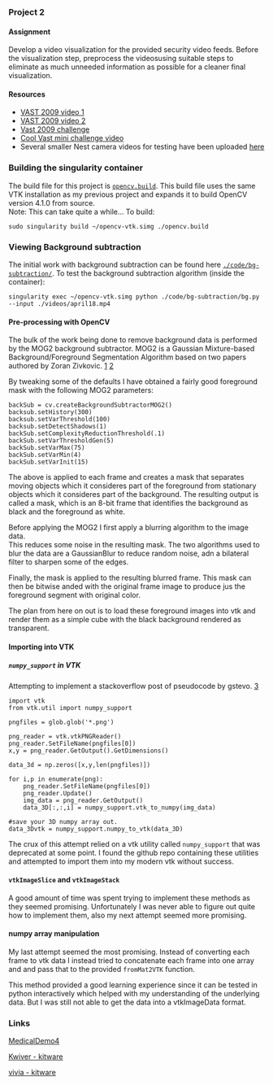 ### Project 2

#### Assignment
Develop a video visualization for the provided security video feeds. Before
the visualization step, preprocess the videosusing suitable steps to eliminate
as much unneeded information as possible for a cleaner final visualization.

#### Resources
* [VAST 2009 video
  1](http://avida.cs.wright.edu/courses/CEG7560/VASTChallenge2009-M3-VIDEOPART1.mov)
* [VAST 2009 video
  2](http://avida.cs.wright.edu/courses/CEG7560/VASTChallenge2009-M3-VIDEOPART2.mov)
* [Vast 2009
  challenge](https://www.cs.umd.edu/hcil/varepository/VAST%20Challenge%202009/challenges/MC3%20-%20Video%20Analysis/)
* [Cool Vast mini challenge
  video](https://www.vis.uni-stuttgart.de/forschung/visual_analytics/visuelle_analyse_videostroeme/vast_challenge_2009/index.html)
* Several smaller Nest camera videos for testing have been uploaded
  [here](../master/videos)


### Building the singularity container
The build file for this project is [`opencv.build`](../master/opencv.build).
This build file uses the same VTK installation as my previous project and
expands it to build OpenCV version 4.1.0 from source.  
Note: This can take quite a while...  To build:
```
sudo singularity build ~/opencv-vtk.simg ./opencv.build
```

### Viewing Background subtraction
The initial work with background subtraction can be found here [`./code/bg-subtraction/`](../master/code/bg-subtraction/).
To test the background subtraction algorithm (inside the container):
```
singularity exec ~/opencv-vtk.simg python ./code/bg-subtraction/bg.py --input ./videos/april18.mp4
```

#### Pre-processing with OpenCV
The bulk of the work being done to remove background data is performed by the
MOG2 background subtractor.  MOG2 is a Gaussian Mixture-based
Background/Foreground Segmentation Algorithm based on two papers authored by
Zoran Zivkovic. [1](http://www.zoranz.net/Publications/zivkovicPRL2006.pdf) [2](http://www.zoranz.net/Publications/zivkovic2004ICPR.pdf)

By tweaking some of the defaults I have obtained a
fairly good foreground mask with the following MOG2 parameters:
```
backSub = cv.createBackgroundSubtractorMOG2()
backsub.setHistory(300)
backsub.setVarThreshold(100)
backsub.setDetectShadows(1)
backSub.setComplexityReductionThreshold(.1)
backSub.setVarThresholdGen(5)
backSub.setVarMax(75)
backSub.setVarMin(4)
backSub.setVarInit(15)
```

The above is applied to each frame and creates a mask that separates moving
objects which it consideres part of the foreground from stationary objects which
it consideres part of the background.  The resulting output is called a mask,
which is an 8-bit frame that identifies the background as black and the
foreground as white.

Before applying the MOG2 I first apply a blurring algorithm to the image data.  
This reduces some noise in the resulting mask.  The two algorithms used to blur
the data are a GaussianBlur to reduce random noise, adn a bilateral filter to
sharpen some of the edges.

Finally, the mask is applied to the resulting blurred frame.  This mask can then
be bitwise anded with the original frame image to produce jus the foreground
segment with original color.

The plan from here on out is to load these foreground images into vtk and render
them as a simple cube with the black background rendered as transparent.

#### Importing into VTK
##### `numpy_support` in VTK
Attempting to implement a stackoverflow post of pseudocode by gstevo. [3](https://stackoverflow.com/questions/35965273/load-sequence-of-pngs-into-vtkimagedata-for-3d-volume-render-using-python)
```
import vtk
from vtk.util import numpy_support

pngfiles = glob.glob('*.png')

png_reader = vtk.vtkPNGReader()
png_reader.SetFileName(pngfiles[0])
x,y = png_reader.GetOutput().GetDimensions()

data_3d = np.zeros([x,y,len(pngfiles)])

for i,p in enumerate(png):
    png_reader.SetFileName(pngfiles[0])
    png_reader.Update()
    img_data = png_reader.GetOutput()
    data_3D[:,:,i] = numpy_support.vtk_to_numpy(img_data)

#save your 3D numpy array out.
data_3Dvtk = numpy_support.numpy_to_vtk(data_3D)
```
The crux of this attempt relied on a vtk utility called `numpy_support`
that was deprecated at some point.  I found the github repo containing these
utilities and attempted to import them into my modern vtk without success.

#### `vtkImageSlice` and `vtkImageStack`
A good amount of time was spent trying to implement these methods as they seemed
promising.  Unfortunately I was never able to figure out quite how to implement
them, also my next attempt seemed more promising.

#### numpy array manipulation
My last attempt seemed the most promising.  Instead of converting each frame to
vtk data I instead tried to concatenate each frame into one array and and pass
that to the provided `fromMat2VTK` function.

This method provided a good learning experience since it can be tested in python
interactively which helped with my understanding of the underlying data.  But I
was still not able to get the data into a vtkImageData format.


### Links
[MedicalDemo4](https://lorensen.github.io/VTKExamples/site/Python/Medical/MedicalDemo4/)

[Kwiver - kitware](https://github.com/Kitware/kwiver)

[vivia - kitware](https://github.com/Kitware/vivia)
